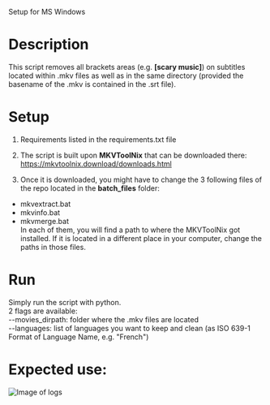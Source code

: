 Setup for MS Windows

# Description
This script removes all brackets areas (e.g. **[scary music]**) on subtitles located within .mkv files as well as in the same directory (provided the basename of the .mkv is contained in the .srt file).

# Setup
1. Requirements listed in the requirements.txt file 

2. The script is built upon **MKVToolNix** that can be downloaded there: 
https://mkvtoolnix.download/downloads.html

3. Once it is downloaded, you might have to change the 3 following files of the repo located in the **batch_files** folder:
- mkvextract.bat
- mkvinfo.bat
- mkvmerge.bat<br/>
In each of them, you will find a path to where the MKVToolNix got installed. If it is located in a different place in your computer, change the paths in those files.
# Run
Simply run the script with python.<br/>2 flags are available:<br/>
--movies_dirpath: folder where the .mkv files are located<br/>
--languages: list of languages you want to keep and clean (as ISO 639-1 Format of Language Name, e.g. "French")

# Expected use:
![Image of logs](https://i.ibb.co/PrKg5WV/logs.png)
